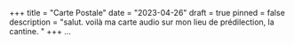 +++
title = "Carte Postale"
date = "2023-04-26"
draft = true
pinned = false
description = "salut. voilà ma carte audio sur mon lieu de prédilection, la cantine. "
+++
…